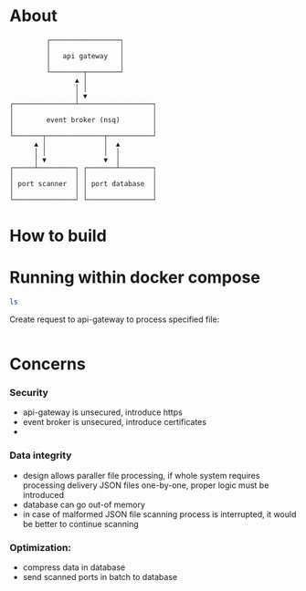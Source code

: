 # About


```
         ┌─────────────────┐
         │                 │
         │   api gateway   │
         │                 │
         └────────┬────────┘
                ▲ │
                │ │
                │ ▼
┌───────────────┴──────────────────┐
│                                  │
│        event broker (nsq)        │
│                                  │
└───────┬──────────────┬───────────┘
      ▲ │              │  ▲
      │ │              │  │
      │ ▼              ▼  │
┌─────┴─────────┐ ┌───────┴────────┐
│               │ │                │
│ port scanner  │ │ port database  │
│               │ │                │
└───────────────┘ └────────────────┘

```

# How to build

# Running within docker compose

```bash
ls
```

Create request to api-gateway to process specified file:
```bash

```

# Concerns

### Security
 - api-gateway is unsecured, introduce https
 - event broker is unsecured, introduce certificates
 - 

### Data integrity
- design allows paraller file processing, if whole system requires processing delivery JSON files one-by-one, proper logic must be introduced
- database can go out-of memory
- in case of malformed JSON file scanning process is interrupted, it would be better to continue scanning

### Optimization:
- compress data in database
- send scanned ports in batch to database

